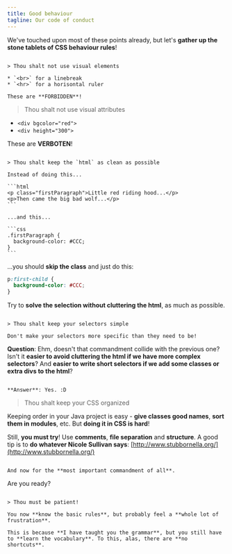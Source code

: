 ```yaml
---
title: Good behaviour
tagline: Our code of conduct
---
```


We've touched upon most of these points already, but let's **gather up the stone tablets of CSS behaviour rules**!

~~~

> Thou shalt not use visual elements

* `<br>` for a linebreak
* `<hr>` for a horisontal ruler

These are **FORBIDDEN**!

~~~

> Thou shalt not use visual attributes

* `<div bgcolor="red">`
* `<div height="300">`

These are **VERBOTEN**!

~~~

> Thou shalt keep the `html` as clean as possible

Instead of doing this...

```html
<p class="firstParagraph">Little red riding hood...</p>
<p>Then came the big bad wolf...</p>
```

...and this...

```css
.firstParagraph {
  background-color: #CCC;
}
```

~~~

...you should **skip the class** and just do this:

```css
p:first-child {
  background-color: #CCC;
}
```

Try to **solve the selection without cluttering the html**, as much as possible.

~~~

> Thou shalt keep your selectors simple

Don't make your selectors more specific than they need to be!

~~~

**Question**: Ehm, doesn't that commandment collide with the previous one? Isn't it **easier to avoid cluttering the html if we have more complex selectors**? And **easier to write short selectors if we add some classes or extra divs to the html**?

~~~

**Answer**: Yes. :D

~~~

> Thou shalt keep your CSS organized

Keeping order in your Java project is easy - **give classes good names**, **sort them in modules**, etc. But **doing it in CSS is hard**!

Still, **you must try**! Use **comments**, **file separation** and **structure**. A good tip is to **do whatever Nicole Sullivan says**: [http://www.stubbornella.org/](http://www.stubbornella.org/)

~~~

And now for the **most important commandment of all**.

~~~

Are you ready?

~~~

> Thou must be patient!

You now **know the basic rules**, but probably feel a **whole lot of frustration**.

This is because **I have taught you the grammar**, but you still have to **learn the vocabulary**. To this, alas, there are **no shortcuts**.